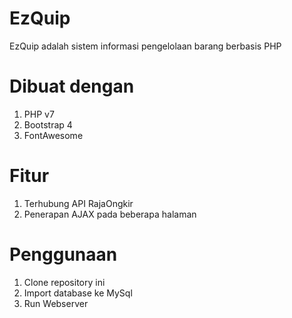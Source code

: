 # EzQuip
EzQuip adalah sistem informasi pengelolaan barang berbasis PHP

# Dibuat dengan
1. PHP v7
2. Bootstrap 4
3. FontAwesome

# Fitur
1. Terhubung API RajaOngkir
2. Penerapan AJAX pada beberapa halaman

# Penggunaan 
1. Clone repository ini
2. Import database ke MySql
3. Run Webserver
